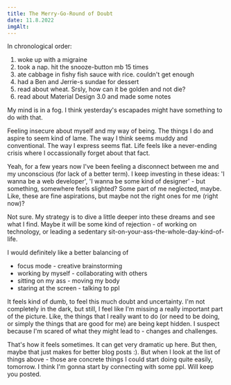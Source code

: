 ```yaml
---
title: The Merry-Go-Round of Doubt
date: 11.8.2022
imgAlt:
---
```


In chronological order:

1. woke up with a migraine
2. took a nap. hit the snooze-button mb 15 times
3. ate cabbage in fishy fish sauce with rice. couldn't get enough
4. had a Ben and Jerrie-s sundae for dessert
5. read about wheat. Srsly, how can it be golden and not die?
6. read about Material Design 3.0 and made some notes

My mind is in a fog. I think yesterday's escapades might have something to do with that.

Feeling insecure about myself and my way of being. The things I do and aspire to seem kind of lame. The way I think seems muddy and conventional. The way I express seems flat. Life feels like a never-ending crisis where I occassionally forget about that fact.

Yeah, for a few years now I've been feeling a disconnect between me and my unconscious (for lack of a better term). I keep investing in these ideas: 'I wanna be a web developer', 'I wanna be some kind of designer' - but something, somewhere feels slighted? Some part of me neglected, maybe. Like, these are fine aspirations, but maybe not the right ones for me (right now)?

Not sure. My strategy is to dive a little deeper into these dreams and see what I find. Maybe it will be some kind of rejection - of working on technology, or leading a sedentary sit-on-your-ass-the-whole-day-kind-of-life.

I would definitely like a better balancing of

-   focus mode - creative brainstorming
-   working by myself - collaborating with others
-   sitting on my ass - moving my body
-   staring at the screen - talking to ppl

It feels kind of dumb, to feel this much doubt and uncertainty. I'm not completely in the dark, but still, I feel like I'm missing a really important part of the picture. Like, the things that I really want to do (or need to be doing, or simply the things that are good for me) are being kept hidden. I suspect because I'm scared of what they might lead to - changes and challenges.

That's how it feels sometimes. It can get very dramatic up here. But then, maybe that just makes for better blog posts :). But when I look at the list of things above - those are concrete things I could start doing quite easily, tomorrow. I think I'm gonna start by connecting with some ppl. Will keep you posted.

